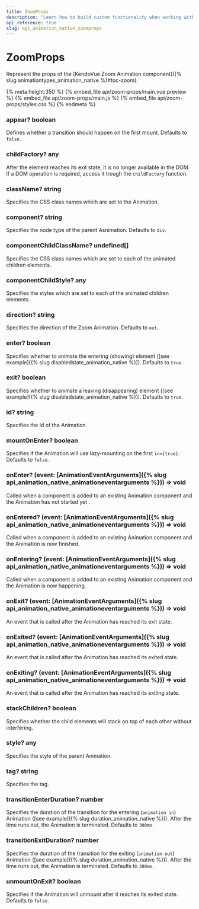 ```yaml
---
title: ZoomProps
description: "Learn how to build custom functionality when working with the  Animation by Kendo UI with the help of the ZoomProps."
api_reference: true
slug: api_animation_native_zoomprops
---
```


# ZoomProps
Represent the props of the [KendoVue Zoom Animation component]({% slug animationtypes_animation_native %}#toc-zoom).

{% meta height:350 %}
{% embed_file api/zoom-props/main.vue preview %}
{% embed_file api/zoom-props/main.js %}
{% embed_file api/zoom-props/styles.css %}
{% endmeta %}

### appear? <span class='code'>boolean</span>
Defines whether a transition should happen on the first mount. Defaults to `false`.

### childFactory? <span class='code'>any</span>
After the element reaches its exit state, it is no longer available in the DOM. If a DOM operation is required, access it trough the `childFactory` function.

### className? <span class='code'>string</span>
Specifies the CSS class names which are set to the Animation.

### component? <span class='code'>string</span>
Specifies the node type of the parent Asnimation. Defaults to `div`.

### componentChildClassName? <span class='code'>undefined[]</span>
Specifies the CSS class names which are set to each of the animated children elements.

### componentChildStyle? <span class='code'>any</span>
Specifies the styles which are set to each of the animated children elements.

### direction? <span class='code'>string</span>
Specifies the direction of the Zoom Animation. Defaults to `out`.

### enter? <span class='code'>boolean</span>
Specifies whether to animate the entering (showing) element ([see example]({% slug disabledstate_animation_native %})). Defaults to `true`.

### exit? <span class='code'>boolean</span>
Specifies whether to animate a leaving (disappearing) element ([see example]({% slug disabledstate_animation_native %})). Defaults to `true`.

### id? <span class='code'>string</span>
Specifies the id of the Animation.

### mountOnEnter? <span class='code'>boolean</span>
Specifies if the Animation will use lazy-mounting on the first `in={true}`. Defaults to `false`.

### onEnter? <span class='code'>(event: [AnimationEventArguments]({% slug api_animation_native_animationeventarguments %})) => void</span>
Called when a component is added to an existing Animation component and the Animation has not started yet .

### onEntered? <span class='code'>(event: [AnimationEventArguments]({% slug api_animation_native_animationeventarguments %})) => void</span>
Called when a component is added to an existing Animation component and the Animation is now finished.

### onEntering? <span class='code'>(event: [AnimationEventArguments]({% slug api_animation_native_animationeventarguments %})) => void</span>
Called when a component is added to an existing Animation component and the Animation is now happening.

### onExit? <span class='code'>(event: [AnimationEventArguments]({% slug api_animation_native_animationeventarguments %})) => void</span>
An event that is called after the Animation has reached its exit state.

### onExited? <span class='code'>(event: [AnimationEventArguments]({% slug api_animation_native_animationeventarguments %})) => void</span>
An event that is called after the Animation has reached its exited state.

### onExiting? <span class='code'>(event: [AnimationEventArguments]({% slug api_animation_native_animationeventarguments %})) => void</span>
An event that is called after the Animation has reached its exiting state.

### stackChildren? <span class='code'>boolean</span>
Specifies whether the child elements will stack on top of each other without interfering.

### style? <span class='code'>any</span>
Specifies the style of the parent Animation.

### tag? <span class='code'>string</span>
Specifies the tag.

### transitionEnterDuration? <span class='code'>number</span>
Specifies the duration of the transition for the entering (`animation in`) Animation ([see example]({% slug duration_animation_native %})). After the time runs out, the Animation is terminated. Defaults to `300ms`.

### transitionExitDuration? <span class='code'>number</span>
Specifies the duration of the transition for the exiting (`animation out`) Animation ([see example]({% slug duration_animation_native %})). After the time runs out, the Animation is terminated. Defaults to `300ms`.

### unmountOnExit? <span class='code'>boolean</span>
Specifies if the Animation will unmount after it reaches its exited state. Defaults to `false`.


